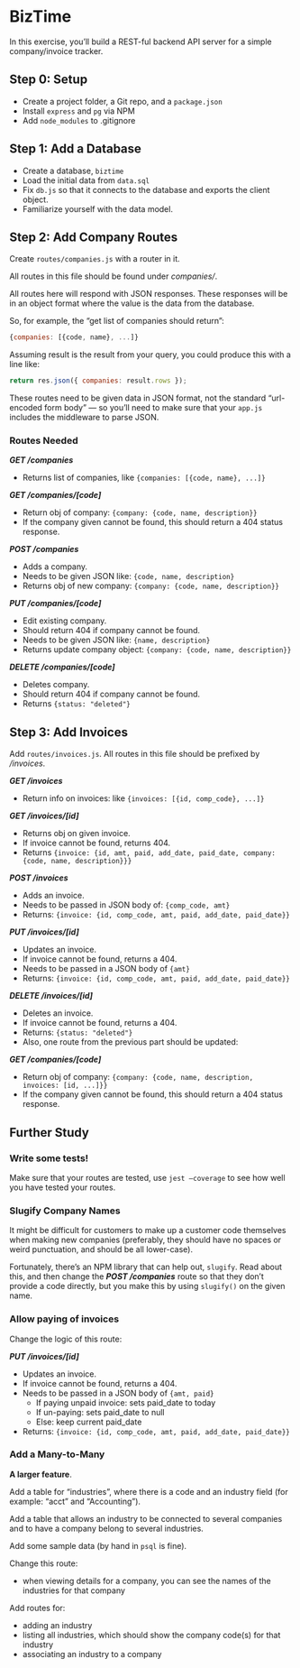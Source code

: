 # BizTime

In this exercise, you’ll build a REST-ful backend API server for a simple company/invoice tracker.

## Step 0: Setup

-   Create a project folder, a Git repo, and a `package.json`
-   Install `express` and `pg` via NPM
-   Add `node_modules` to .gitignore

## Step 1: Add a Database

-   Create a database, `biztime`
-   Load the initial data from `data.sql`
-   Fix `db.js` so that it connects to the database and exports the client object.
-   Familiarize yourself with the data model.

## Step 2: Add Company Routes

Create `routes/companies.js` with a router in it.

All routes in this file should be found under _companies/_.

All routes here will respond with JSON responses. These responses will be in an object format where the value is the data from the database.

So, for example, the “get list of companies should return”:

```jsx
{companies: [{code, name}, ...]}
```

Assuming result is the result from your query, you could produce this with a line like:

```jsx
return res.json({ companies: result.rows });
```

These routes need to be given data in JSON format, not the standard “url-encoded form body” — so you’ll need to make sure that your `app.js` includes the middleware to parse JSON.

### Routes Needed

**_GET /companies_**

-   Returns list of companies, like `{companies: [{code, name}, ...]}`

**_GET /companies/[code]_**

-   Return obj of company: `{company: {code, name, description}}`
-   If the company given cannot be found, this should return a 404 status response.

**_POST /companies_**

-   Adds a company.
-   Needs to be given JSON like: `{code, name, description}`
-   Returns obj of new company: `{company: {code, name, description}}`

**_PUT /companies/[code]_**

-   Edit existing company.
-   Should return 404 if company cannot be found.
-   Needs to be given JSON like: `{name, description}`
-   Returns update company object: `{company: {code, name, description}}`

**_DELETE /companies/[code]_**

-   Deletes company.
-   Should return 404 if company cannot be found.
-   Returns `{status: "deleted"}`

## Step 3: Add Invoices

Add `routes/invoices.js`. All routes in this file should be prefixed by _/invoices_.

**_GET /invoices_**

-   Return info on invoices: like `{invoices: [{id, comp_code}, ...]}`

**_GET /invoices/[id]_**

-   Returns obj on given invoice.
-   If invoice cannot be found, returns 404.
-   Returns `{invoice: {id, amt, paid, add_date, paid_date, company: {code, name, description}}}`

**_POST /invoices_**

-   Adds an invoice.
-   Needs to be passed in JSON body of: `{comp_code, amt}`
-   Returns: `{invoice: {id, comp_code, amt, paid, add_date, paid_date}}`

**_PUT /invoices/[id]_**

-   Updates an invoice.
-   If invoice cannot be found, returns a 404.
-   Needs to be passed in a JSON body of `{amt}`
-   Returns: `{invoice: {id, comp_code, amt, paid, add_date, paid_date}}`

**_DELETE /invoices/[id]_**

-   Deletes an invoice.
-   If invoice cannot be found, returns a 404.
-   Returns: `{status: "deleted"}`
-   Also, one route from the previous part should be updated:

**_GET /companies/[code]_**

-   Return obj of company: `{company: {code, name, description, invoices: [id, ...]}}`
-   If the company given cannot be found, this should return a 404 status response.

## Further Study

### Write some tests!

Make sure that your routes are tested, use `jest –coverage` to see how well you have tested your routes.

### Slugify Company Names

It might be difficult for customers to make up a customer code themselves when making new companies (preferably, they should have no spaces or weird punctuation, and should be all lower-case).

Fortunately, there’s an NPM library that can help out, `slugify`. Read about this, and then change the **_POST /companies_** route so that they don’t provide a code directly, but you make this by using `slugify()` on the given name.

### Allow paying of invoices

Change the logic of this route:

**_PUT /invoices/[id]_**

-   Updates an invoice.
-   If invoice cannot be found, returns a 404.
-   Needs to be passed in a JSON body of `{amt, paid}`
    -   If paying unpaid invoice: sets paid_date to today
    -   If un-paying: sets paid_date to null
    -   Else: keep current paid_date
-   Returns: `{invoice: {id, comp_code, amt, paid, add_date, paid_date}}`

### Add a Many-to-Many

**A larger feature**.

Add a table for “industries”, where there is a code and an industry field (for example: “acct” and “Accounting”).

Add a table that allows an industry to be connected to several companies and to have a company belong to several industries.

Add some sample data (by hand in `psql` is fine).

Change this route:

-   when viewing details for a company, you can see the names of the industries for that company

Add routes for:

-   adding an industry
-   listing all industries, which should show the company code(s) for that industry
-   associating an industry to a company

